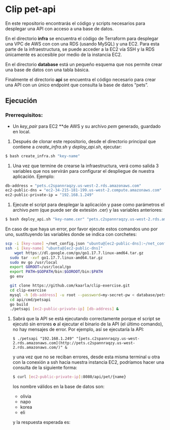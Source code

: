 # Clip pet-api

En este repositorio encontrarás el código y scripts necesarios para desplegar una API con acceso a una base de datos.

En el directorio **infra** se encuentra el código de Terraform para desplegar una VPC de AWS con con una RDS (usando MySQL) y una EC2. Para esta parte de la infraestructura, se puede acceder a la EC2 vía SSH y la RDS únicamente es accesible por medio de la instancia EC2.

En el directorio **database** está un pequeño esquema que nos permite crear una base de datos con una tabla básica.

Finalmente el directorio **api** se encuentra el código necesario para crear una API con un único endpoint que consulta la base de datos “pets”.

## Ejecución

### Prerrequisitos:

- Un *key_pair* para EC2 **de AWS y su archivo *pem* generado, guardado en local.
1. Después de clonar este repositorio, desde el directorio principal que contiene a *create_infra.sh* y *deploy_api.sh*, ejecutar:

```bash
$ bash create_infra.sh "key-name"
```

1. Una vez que termine de crearse la infraestructura, verá como salida 3 variables que nos servirán para configurar el despliegue de nuestra aplicación. Ejemplo:

```bash
db-address = "pets.c2spannraqzy.us-west-2.rds.amazonaws.com"
ec2-public-dns = "ec2-34-215-181-199.us-west-2.compute.amazonaws.com"
ec2-public-private-ip = "192.168.1.249"
```

1. Ejecute el script para desplegar la aplicación y pase como parámetros el archivo *pem* (que puede ser de extesión .cer) y  las variables anteriores:

```bash
$ bash deploy_api.sh "key-name.cer" "pets.c2spannraqzy.us-west-2.rds.amazonaws.com" "ec2-34-215-181-199.us-west-2.compute.amazonaws.com" "192.168.1.249"
```

En caso de que haya un error, por favor ejecute estos comandos uno por uno, sustituyendo las variables donde se indica con corchetes:

```bash
scp -i [key-name] ~/net_config.json "ubuntu@[ec2-public-dns]:~/net_config.json"
ssh -i [key-name] "ubuntu@[ec2-public-dns]"
	wget https://dl.google.com/go/go1.17.7.linux-amd64.tar.gz
  sudo tar -xvf go1.17.7.linux-amd64.tar.gz
  sudo mv go /usr/local
  export GOROOT=/usr/local/go
  export PATH=$GOPATH/bin:$GOROOT/bin:$PATH
  go env

  git clone https://github.com/kaarla/clip-exercise.git
  cd clip-exercise
  mysql -h [db-address] -u root --password=my-secret-pw < database/pets_schema.sql
  cd api/cmd/petsapi
  go build
  ./petsapi [ec2-public-private-ip] [db-address] &
```

1. Sabrá que la API se está ejecutando correctamente porque el script se ejecutó sin errores **o**  al ejecutar el binario de la API (el último comando), no hay mensajes de error. Por ejemplo, así  se ejecutaría la API:

    `$ ./petsapi "192.168.1.249" "[pets.c2spannraqzy.us-west-2.rds.amazonaws.com](http://pets.c2spannraqzy.us-west-2.rds.amazonaws.com/)" &`

    y una vez que no se reciban errores, desde esta misma terminal u otra con la conexión a ssh hacia nuestra instancia EC2, podríamos hacer una consulta de la siguiente forma:



    ```bash
    $ curl [ec2-public-private-ip]:8080/api/pet/{name}
    ```

    los nombre válidos en la base de datos son:

    - olivia
    - napo
    - korea
    - eli

    y la respuesta esperada es:
